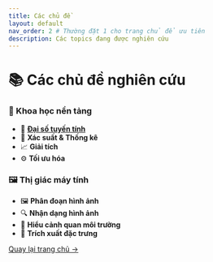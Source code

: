 ```yaml
---
title: Các chủ đề
layout: default
nav_order: 2 # Thường đặt 1 cho trang chủ để ưu tiên
description: Các topics đang được nghiên cứu
---
```


# 📚 Các chủ đề nghiên cứu

### 🧠 Khoa học nền tảng  
- 🧮 [**Đại số tuyến tính**](LinearAlgebra/Chapter1.md)
- 🎲 **Xác suất & Thống kê**  
- 📈 **Giải tích**  
- ⚙️ **Tối ưu hóa**  

### 🖼️ Thị giác máy tính  
- 🖼️ **Phân đoạn hình ảnh**  
- 🔍 **Nhận dạng hình ảnh**  
- 🌆 **Hiểu cảnh quan môi trường**  
- 🧩 **Trích xuất đặc trưng**  

[Quay lại trang chủ →](index.md)